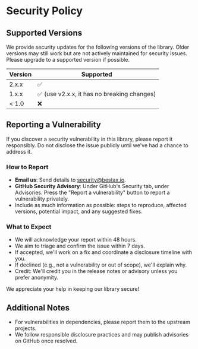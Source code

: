 # Security Policy

## Supported Versions

We provide security updates for the following versions of the library. Older versions may still work but are not actively maintained for security issues. Please upgrade to a supported version if possible.

| Version | Supported                                   |
| ------- | ------------------------------------------- |
| 2.x.x   | ✅                                          |
| 1.x.x   | ✅ (use v2.x.x, it has no breaking changes) |
| < 1.0   | ❌                                          |

## Reporting a Vulnerability

If you discover a security vulnerability in this library, please report it responsibly. Do not disclose the issue publicly until we've had a chance to address it.

### How to Report

- **Email us**: Send details to [security@bestax.io](mailto:security@bestax.io).
- **GitHub Security Advisory**: Under GitHub's Security tab, under Advisories. Press the "Report a vulnerability" button to report a vulnerability privately.
- Include as much information as possible: steps to reproduce, affected versions, potential impact, and any suggested fixes.

### What to Expect

- We will acknowledge your report within 48 hours.
- We aim to triage and confirm the issue within 7 days.
- If accepted, we'll work on a fix and coordinate a disclosure timeline with you.
- If declined (e.g., not a vulnerability or out of scope), we'll explain why.
- Credit: We'll credit you in the release notes or advisory unless you prefer anonymity.

We appreciate your help in keeping our library secure!

## Additional Notes

- For vulnerabilities in dependencies, please report them to the upstream projects.
- We follow responsible disclosure practices and may publish advisories on GitHub once resolved.
